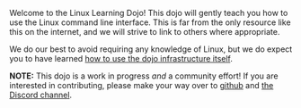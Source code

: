 Welcome to the Linux Learning Dojo!
This dojo will gently teach you how to use the Linux command line interface.
This is far from the only resource like this on the internet, and we will strive to link to others where appropriate.

We do our best to avoid requiring any knowledge of Linux, but we do expect you to have learned [how to use the dojo infrastructure itself](/welcome).

**NOTE:**
This dojo is a work in progress *and* a community effort!
If you are interested in contributing, please make your way over to [github](https://github.com/pwncollege/linux-luminarium) and [the Discord channel](https://discord.com/channels/750635557666816031/1200855675039928450).
